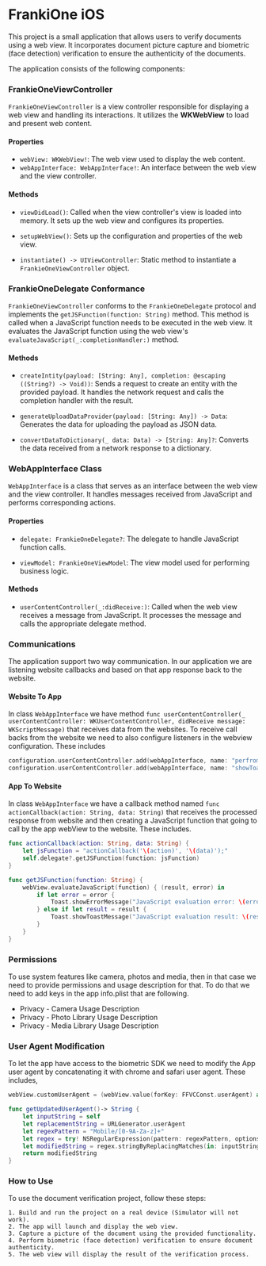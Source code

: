
# FrankiOne iOS

This project is a small application that allows users to verify documents using a web view. It incorporates document picture capture and biometric (face detection) verification to ensure the authenticity of the documents.

The application consists of the following components:

### FrankieOneViewController

`FrankieOneViewController` is a view controller responsible for displaying a web view and handling its interactions. It utilizes the **WKWebView** to load and present web content.


#### Properties

* `webView: WKWebView!`: The web view used to display the web content.
* `webAppInterface: WebAppInterface!`: An interface between the web view and the view controller.

#### Methods

* `viewDidLoad()`: Called when the view controller's view is loaded into memory. It sets up the web view and configures its properties.

* `setupWebView()`: Sets up the configuration and properties of the web view. 

* `instantiate() -> UIViewController`: Static method to instantiate a `FrankieOneViewController` object.


### FrankieOneDelegate Conformance

`FrankieOneViewController` conforms to the `FrankieOneDelegate` protocol and implements the `getJSFunction(function: String)` method. This method is called when a JavaScript function needs to be executed in the web view. It evaluates the JavaScript function using the web view's `evaluateJavaScript(_:completionHandler:)` method.

#### Methods

* `createIntity(payload: [String: Any], completion: @escaping ((String?) -> Void))`: Sends a request to create an entity with the provided payload. It handles the network request and calls the completion handler with the result.

* `generateUploadDataProvider(payload: [String: Any]) -> Data`: Generates the data for uploading the payload as JSON data.

* `convertDataToDictionary(_ data: Data) -> [String: Any]?`: Converts the data received from a network response to a dictionary.

### WebAppInterface Class

`WebAppInterface` is a class that serves as an interface between the web view and the view controller. It handles messages received from JavaScript and performs corresponding actions.

#### Properties

* `delegate: FrankieOneDelegate?`: The delegate to handle JavaScript function calls.

* `viewModel: FrankieOneViewModel`: The view model used for performing business logic.

#### Methods

* `userContentController(_:didReceive:)`: Called when the web view receives a message from JavaScript. It processes the message and calls the appropriate delegate method.

### Communications

The application support two way communication. In our application we are listening website callbacks and based on that app response back to the website.

#### Website To App

In class `WebAppInterface` we have method `func userContentController(_ userContentController: WKUserContentController, didReceive message: WKScriptMessage)` that receives data from the websites.
To receive call backs from the website we need to also configure listeners in the webview configuration. These includes
```swift
configuration.userContentController.add(webAppInterface, name: "perfromAction")
configuration.userContentController.add(webAppInterface, name: "showToast") 
```

#### App To Website
In class `WebAppInterface` we have a callback method named `func actionCallback(action: String, data: String)` that receives the processed response from website and then creating a JavaScript function that going to call by the app webView to the website. These includes.
```Swift
func actionCallback(action: String, data: String) {
    let jsFunction = "actionCallback('\(action)', '\(data)');"
    self.delegate?.getJSFunction(function: jsFunction)
}

func getJSFunction(function: String) {
    webView.evaluateJavaScript(function) { (result, error) in
        if let error = error {
            Toast.showErrorMessage("JavaScript evaluation error: \(error)")
        } else if let result = result {
            Toast.showToastMessage("JavaScript evaluation result: \(result)")
        }
    }
}
```
### Permissions
To use system features like camera, photos and media, then in that case we need to provide permissions and usage description for that. To do that we need to add keys in the app info.plist that are following.

* Privacy - Camera Usage Description
* Privacy - Photo Library Usage Description
* Privacy - Media Library Usage Description

### User Agent Modification
To let the app have access to the biometric SDK we need to modify the App user agent by concatenating it with chrome and safari user agent. These includes,

```Swift
webView.customUserAgent = (webView.value(forKey: FFVCConst.userAgent) as? String ?? "").getUpdatedUserAgent()

func getUpdatedUserAgent()-> String {
    let inputString = self
    let replacementString = URLGenerator.userAgent
    let regexPattern = "Mobile/[0-9A-Za-z]+"
    let regex = try! NSRegularExpression(pattern: regexPattern, options: [])
    let modifiedString = regex.stringByReplacingMatches(in: inputString, options: [], range: NSRange(location: 0, length: inputString.count), withTemplate: replacementString)
    return modifiedString
}
```

### How to Use

To use the document verification project, follow these steps:

    1. Build and run the project on a real device (Simulator will not work).
    2. The app will launch and display the web view.
    3. Capture a picture of the document using the provided functionality.
    4. Perform biometric (face detection) verification to ensure document authenticity.
    5. The web view will display the result of the verification process.
